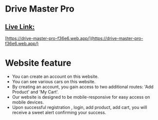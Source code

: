 # Drive Master Pro

## [Live Link:](https://drive-master-pro-f36e6.web.app/)

[https://drive-master-pro-f36e6.web.app/](https://drive-master-pro-f36e6.web.app/)

# Website feature

- You can create an account on this website.
- You can see various cars on this website.
- By creating an account, you gain access to two additional routes: 'Add Product' and 'My Cart'.
- Our website is designed to be mobile-responsive for easy access on mobile devices.
- Upon successful registration , login, add product, add cart, you will receive a sweet alert confirming your success.
